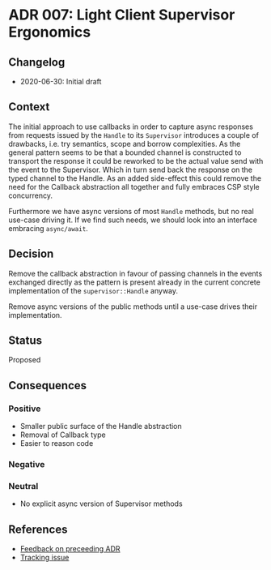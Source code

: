 # ADR 007: Light Client Supervisor Ergonomics

## Changelog

* 2020-06-30: Initial draft

## Context

The initial approach to use callbacks in order to capture async responses
from requests issued by the `Handle` to its `Supervisor` introduces a couple of
drawbacks, i.e. try semantics, scope and borrow complexities. As the
general pattern seems to be that a bounded channel is constructed to transport
the response it could be reworked to be the actual value send with the event to
the Supervisor. Which in turn send back the response on the typed channel to the
Handle. As an added side-effect this could remove the need for the Callback
abstraction all together and fully embraces CSP style concurrency.

Furthermore we have async versions of most `Handle` methods, but no real
use-case driving it. If we find such needs, we should look into an interface
embracing `async/await`.

## Decision

Remove the callback abstraction in favour of passing channels in the events
exchanged directly as the pattern is present already in the current concrete
implementation of the `supervisor::Handle` anyway.

Remove async versions of the public methods until a use-case drives their
implementation.

## Status

Proposed

## Consequences

### Positive

* Smaller public surface of the Handle abstraction
* Removal of Callback type
* Easier to reason code

### Negative

### Neutral

* No explicit async version of Supervisor methods

## References

* [Feedback on preceeding ADR](https://github.com/informalsystems/tendermint-rs/pull/185#pullrequestreview-439830876)
* [Tracking issue](https://github.com/informalsystems/tendermint-rs/issues/398)

